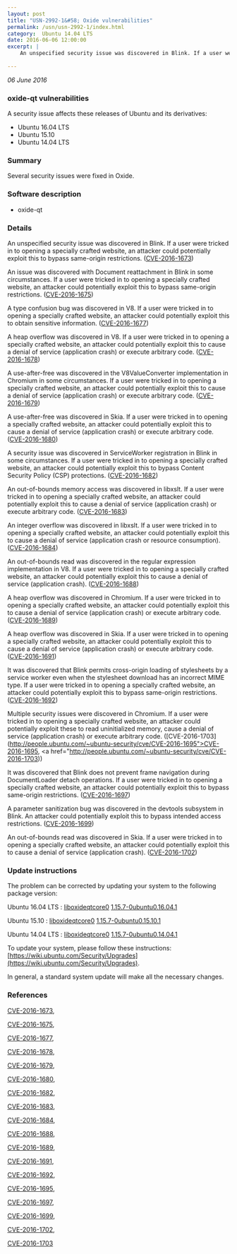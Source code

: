 ```yaml
---
layout: post
title: "USN-2992-1&#58; Oxide vulnerabilities"
permalink: /usn/usn-2992-1/index.html
category:  Ubuntu 14.04 LTS
date: 2016-06-06 12:00:00
excerpt: |
    An unspecified security issue was discovered in Blink. If a user were tricked in to opening a specially crafted website, an attacker could potentially exploit this to bypass same-origin restrictions. ([CVE-2016-1673](http://people.ubuntu.com/~ubuntu-security/cve/CVE-2016-1673))
    
--- 
```

 
 

*06 June 2016*

### oxide-qt vulnerabilities

A security issue affects these releases of Ubuntu and its derivatives:

* Ubuntu 16.04 LTS
* Ubuntu 15.10
* Ubuntu 14.04 LTS

### Summary

Several security issues were fixed in Oxide. 

### Software description

* oxide-qt 

### Details

An unspecified security issue was discovered in Blink. If a user were tricked in to opening a specially crafted website, an attacker could potentially exploit this to bypass same-origin restrictions. ([CVE-2016-1673](http://people.ubuntu.com/~ubuntu-security/cve/CVE-2016-1673))

An issue was discovered with Document reattachment in Blink in some circumstances. If a user were tricked in to opening a specially crafted website, an attacker could potentially exploit this to bypass same-origin restrictions. ([CVE-2016-1675](http://people.ubuntu.com/~ubuntu-security/cve/CVE-2016-1675))

A type confusion bug was discovered in V8. If a user were tricked in to opening a specially crafted website, an attacker could potentially exploit this to obtain sensitive information. ([CVE-2016-1677](http://people.ubuntu.com/~ubuntu-security/cve/CVE-2016-1677))

A heap overflow was discovered in V8. If a user were tricked in to opening a specially crafted website, an attacker could potentially exploit this to cause a denial of service (application crash) or execute arbitrary code. ([CVE-2016-1678](http://people.ubuntu.com/~ubuntu-security/cve/CVE-2016-1678))

A use-after-free was discovered in the V8ValueConverter implementation in Chromium in some circumstances. If a user were tricked in to opening a specially crafted website, an attacker could potentially exploit this to cause a denial of service (application crash) or execute arbitrary code. ([CVE-2016-1679](http://people.ubuntu.com/~ubuntu-security/cve/CVE-2016-1679))

A use-after-free was discovered in Skia. If a user were tricked in to opening a specially crafted website, an attacker could potentially exploit this to cause a denial of service (application crash) or execute arbitrary code. ([CVE-2016-1680](http://people.ubuntu.com/~ubuntu-security/cve/CVE-2016-1680))

A security issue was discovered in ServiceWorker registration in Blink in some circumstances. If a user were tricked in to opening a specially crafted website, an attacker could potentially exploit this to bypass Content Security Policy (CSP) protections. ([CVE-2016-1682](http://people.ubuntu.com/~ubuntu-security/cve/CVE-2016-1682))

An out-of-bounds memory access was discovered in libxslt. If a user were tricked in to opening a specially crafted website, an attacker could potentially exploit this to cause a denial of service (application crash) or execute arbitrary code. ([CVE-2016-1683](http://people.ubuntu.com/~ubuntu-security/cve/CVE-2016-1683))

An integer overflow was discovered in libxslt. If a user were tricked in to opening a specially crafted website, an attacker could potentially exploit this to cause a denial of service (application crash or resource consumption). ([CVE-2016-1684](http://people.ubuntu.com/~ubuntu-security/cve/CVE-2016-1684))

An out-of-bounds read was discovered in the regular expression implementation in V8. If a user were tricked in to opening a specially crafted website, an attacker could potentially exploit this to cause a denial of service (application crash). ([CVE-2016-1688](http://people.ubuntu.com/~ubuntu-security/cve/CVE-2016-1688))

A heap overflow was discovered in Chromium. If a user were tricked in to opening a specially crafted website, an attacker could potentially exploit this to cause a denial of service (application crash) or execute arbitrary code. ([CVE-2016-1689](http://people.ubuntu.com/~ubuntu-security/cve/CVE-2016-1689))

A heap overflow was discovered in Skia. If a user were tricked in to opening a specially crafted website, an attacker could potentially exploit this to cause a denial of service (application crash) or execute arbitrary code. ([CVE-2016-1691](http://people.ubuntu.com/~ubuntu-security/cve/CVE-2016-1691))

It was discovered that Blink permits cross-origin loading of stylesheets by a service worker even when the stylesheet download has an incorrect MIME type. If a user were tricked in to opening a specially crafted website, an attacker could potentially exploit this to bypass same-origin restrictions. ([CVE-2016-1692](http://people.ubuntu.com/~ubuntu-security/cve/CVE-2016-1692))

Multiple security issues were discovered in Chromium. If a user were tricked in to opening a specially crafted website, an attacker could potentially exploit these to read uninitialized memory, cause a denial of service (application crash) or execute arbitrary code. ([CVE-2016-1703](http://people.ubuntu.com/~ubuntu-security/cve/CVE-2016-1695">CVE-2016-1695</a>, <a href="http://people.ubuntu.com/~ubuntu-security/cve/CVE-2016-1703))

It was discovered that Blink does not prevent frame navigation during DocumentLoader detach operations. If a user were tricked in to opening a specially crafted website, an attacker could potentially exploit this to bypass same-origin restrictions. ([CVE-2016-1697](http://people.ubuntu.com/~ubuntu-security/cve/CVE-2016-1697))

A parameter sanitization bug was discovered in the devtools subsystem in Blink. An attacker could potentially exploit this to bypass intended access restrictions. ([CVE-2016-1699](http://people.ubuntu.com/~ubuntu-security/cve/CVE-2016-1699))

An out-of-bounds read was discovered in Skia. If a user were tricked in to opening a specially crafted website, an attacker could potentially exploit this to cause a denial of service (application crash). ([CVE-2016-1702](http://people.ubuntu.com/~ubuntu-security/cve/CVE-2016-1702)) 

### Update instructions

The problem can be corrected by updating your system to the following package version:

Ubuntu 16.04 LTS
 : [liboxideqtcore0](https://launchpad.net/ubuntu/+source/oxide-qt) <span> [1.15.7-0ubuntu0.16.04.1](https://launchpad.net/ubuntu/+source/oxide-qt/1.15.7-0ubuntu0.16.04.1) </span> 

Ubuntu 15.10
 : [liboxideqtcore0](https://launchpad.net/ubuntu/+source/oxide-qt) <span> [1.15.7-0ubuntu0.15.10.1](https://launchpad.net/ubuntu/+source/oxide-qt/1.15.7-0ubuntu0.15.10.1) </span> 

Ubuntu 14.04 LTS
 : [liboxideqtcore0](https://launchpad.net/ubuntu/+source/oxide-qt) <span> [1.15.7-0ubuntu0.14.04.1](https://launchpad.net/ubuntu/+source/oxide-qt/1.15.7-0ubuntu0.14.04.1) </span> 

To update your system, please follow these instructions: [https://wiki.ubuntu.com/Security/Upgrades](https://wiki.ubuntu.com/Security/Upgrades).

In general, a standard system update will make all the necessary changes. 

### References

 
 [CVE-2016-1673](http://people.ubuntu.com/~ubuntu-security/cve/CVE-2016-1673), 

 [CVE-2016-1675](http://people.ubuntu.com/~ubuntu-security/cve/CVE-2016-1675), 

 [CVE-2016-1677](http://people.ubuntu.com/~ubuntu-security/cve/CVE-2016-1677), 

 [CVE-2016-1678](http://people.ubuntu.com/~ubuntu-security/cve/CVE-2016-1678), 

 [CVE-2016-1679](http://people.ubuntu.com/~ubuntu-security/cve/CVE-2016-1679), 

 [CVE-2016-1680](http://people.ubuntu.com/~ubuntu-security/cve/CVE-2016-1680), 

 [CVE-2016-1682](http://people.ubuntu.com/~ubuntu-security/cve/CVE-2016-1682), 

 [CVE-2016-1683](http://people.ubuntu.com/~ubuntu-security/cve/CVE-2016-1683), 

 [CVE-2016-1684](http://people.ubuntu.com/~ubuntu-security/cve/CVE-2016-1684), 

 [CVE-2016-1688](http://people.ubuntu.com/~ubuntu-security/cve/CVE-2016-1688), 

 [CVE-2016-1689](http://people.ubuntu.com/~ubuntu-security/cve/CVE-2016-1689), 

 [CVE-2016-1691](http://people.ubuntu.com/~ubuntu-security/cve/CVE-2016-1691), 

 [CVE-2016-1692](http://people.ubuntu.com/~ubuntu-security/cve/CVE-2016-1692), 

 [CVE-2016-1695](http://people.ubuntu.com/~ubuntu-security/cve/CVE-2016-1695), 

 [CVE-2016-1697](http://people.ubuntu.com/~ubuntu-security/cve/CVE-2016-1697), 

 [CVE-2016-1699](http://people.ubuntu.com/~ubuntu-security/cve/CVE-2016-1699), 

 [CVE-2016-1702](http://people.ubuntu.com/~ubuntu-security/cve/CVE-2016-1702), 

 [CVE-2016-1703](http://people.ubuntu.com/~ubuntu-security/cve/CVE-2016-1703)
 

